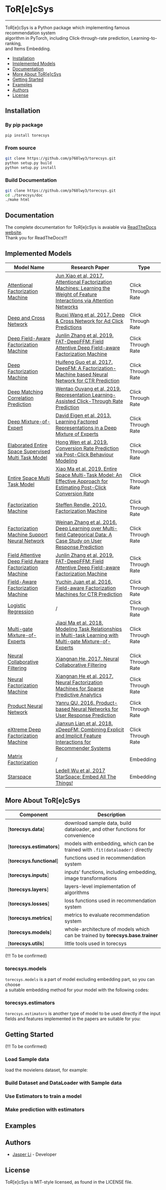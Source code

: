 # ToR[e]cSys

--------------------------------------------------------------------------------

ToR[e]cSys is a Python package which implementing famous recommendation system \
algorithm in PyTorch, including Click-through-rate prediction, Learning-to-ranking, \
and Items Embedding.

- [Installation](#installation)
- [Implemented Models](#implemented-models)
- [Documentation](#documentation)
- [More About ToR[e]cSys](#more-about-torecsys)
- [Getting Started](#getting-started)
- [Examples](#examples)
- [Authors](#authors)
- [License](#license)

## Installation

### By pip package

```bash
pip install torecsys
```

### From source

```bash
git clone https://github.com/p768lwy3/torecsys.git
python setup.py build
python setup.py install
```

### Build Documentation

```bash
git clone https://github.com/p768lwy3/torecsys.git
cd ./torecsys/doc
./make html
```

## Documentation

The complete documentation for ToR[e]cSys is avaiable via [ReadTheDocs website](https://torecsys.readthedocs.io/en/latest/).  
Thank you for ReadTheDocs!!!

## Implemented Models

| Model Name | Research Paper | Type |
| ---------- | -------------- | ---- |
| [Attentional Factorization Machine](torecsys/models/ctr/attentional_factorization_machine.py) | [Jun Xiao et al, 2017. Attentional Factorization Machines: Learning the Weight of Feature Interactions via Attention Networks](https://arxiv.org/abs/1708.04617) | Click Through Rate |
| [Deep and Cross Network](torecsys/models/ctr/deep_and_cross_network.py) | [Ruoxi Wang et al, 2017. Deep & Cross Network for Ad Click Predictions](https://arxiv.org/abs/1708.05123) | Click Through Rate |
| [Deep Field-Aware Factorization Machine](torecsys/models/ctr/deep_ffm.py) | [Junlin Zhang et al, 2019. FAT-DeepFFM: Field Attentive Deep Field-aware Factorization Machine](https://arxiv.org/abs/1905.06336) | Click Through Rate |
| [Deep Factorization Machine](torecsys/models/ctr/deep_fm.py) | [Huifeng Guo et al, 2017. DeepFM: A Factorization-Machine based Neural Network for CTR Prediction](https://arxiv.org/abs/1703.04247) | Click Through Rate |
| [Deep Matching Correlation Prediction](torecsys/models/ctr/deep_mcp.py) | [Wentao Ouyang et al, 2019. Representation Learning-Assisted Click-Through Rate Prediction](https://arxiv.org/pdf/1906.04365.pdf) | Click Through Rate |
| [Deep Mixture-of-Expert](torecsys/models/ctr/deep_moe.py) | [David Eigen et al, 2013. Learning Factored Representations in a Deep Mixture of Experts](https://arxiv.org/abs/1312.4314) | Click Through Rate |
| [Elaborated Entire Space Supervised Multi Task Model](torecsys/models/ctr/elaborated_entire_space_supervised_multi_task.py) | [Hong Wen et al, 2019. Conversion Rate Prediction via Post-Click Behaviour Modeling](https://arxiv.org/abs/1910.07099) | Click Through Rate |
| [Entire Space Multi Task Model](torecsys/models/ctr/entire_space_multi_task.py) | [Xiao Ma et al, 2019. Entire Space Multi-Task Model: An Effective Approach for Estimating Post-Click Conversion Rate](https://arxiv.org/abs/1804.07931) | Click Through Rate |
| [Factorization Machine](torecsys/models/ctr/factorization_machine.py) | [Steffen Rendle, 2010. Factorization Machine](https://www.csie.ntu.edu.tw/~b97053/paper/Rendle2010FM.pdf) | Click Through Rate |
| [Factorization Machine Support Neural Network](torecsys/models/ctr/factorization_machine_supported_neural_network.py) | [Weinan Zhang et al, 2016. Deep Learning over Multi-field Categorical Data: A Case Study on User Response Prediction](https://arxiv.org/abs/1601.02376) | Click Through Rate |
| [Field Attentive Deep Field Aware Factorization Machine](torecsys/models/ctr/fat_deep_ffm.py) | [Junlin Zhang et al, 2019. FAT-DeepFFM: Field Attentive Deep Field-aware Factorization Machine](https://arxiv.org/abs/1905.06336)  | Click Through Rate |
| [Field-Aware Factorization Machine](torecsys/models/ctr/field_aware_factorization_machine.py) | [Yuchin Juan et al, 2016. Field-aware Factorization Machines for CTR Prediction](https://www.csie.ntu.edu.tw/~cjlin/papers/ffm.pdf) | Click Through Rate |
| [Logistic Regression](torecsys/models/ctr/logistic_regression.py) | / | Click Through Rate |
| [Multi-gate Mixture-of-Experts](torecsys/models/ctr/multigate_moe.py) | [Jiaqi Ma et al, 2018. Modeling Task Relationships in Multi-task Learning with Multi-gate Mixture-of-Experts](https://www.kdd.org/kdd2018/accepted-papers/view/modeling-task-relationships-in-multi-task-learning-with-multi-gate-mixture) | Click Through Rate |
| [Neural Collaborative Filtering](torecsys/models/ctr/neural_collaborative_filtering.py) | [Xiangnan He, 2017. Neural Collaborative Filtering](https://arxiv.org/abs/1708.05031) | Click Through Rate |
| [Neural Factorization Machine](torecsys/models/ctr/neural_factorization_machine.py) | [Xiangnan He et al, 2017. Neural Factorization Machines for Sparse Predictive Analytics](https://arxiv.org/abs/1708.05027) | Click Through Rate |
| [Product Neural Network](torecsys/models/ctr/product_neural_network.py) | [Yanru QU, 2016. Product-based Neural Networks for User Response Prediction](https://arxiv.org/abs/1611.00144) | Click Through Rate |
| [eXtreme Deep Factorization Machine](torecsys/models/ctr/xdeep_fm.py) | [Jianxun Lian et al, 2018. xDeepFM: Combining Explicit and Implicit Feature Interactions for Recommender Systems](https://arxiv.org/abs/1803.05170.pdf) | Click Through Rate |
| [Matrix Factorization](torecsys/models/emb/matrix_factorization.py) | / | Embedding |
| [Starspace](torecsys/models/emb/starspace.py)| [Ledell Wu et al, 2017 StarSpace: Embed All The Things!](https://arxiv.org/abs/1709.03856) | Embedding |

## More About ToR[e]cSys

| Component | Description |
| --------- | ----------- |
| [**torecsys.data**] | download sample data, build dataloader, and other functions for convenience |
| [**torecsys.estimators**] | models with embedding, which can be trained with ```.fit(dataloader)``` directly |
| [**torecsys.functional**] | functions used in recommendation system |
| [**torecsys.inputs**] | inputs' functions, including embedding, image transformations |
| [**torecsys.layers**] | layers-level implementation of algorithms |
| [**torecsys.losses**] | loss functions used in recommendation system |
| [**torecsys.metrics**] | metrics to evaluate recommendation system |
| [**torecsys.models**] | whole-architecture of models which can be trained by **torecsys.base.trainer** |
| [**torecsys.utils**] | little tools used in torecsys |

(!!! To be confirmed)

### torecsys.models

```torecsys.models``` is a part of model excluding embedding part, so you can choose \
a suitable embedding method for your model with the following codes:

### torecsys.estimators

```torecsys.estimators``` is another type of model to be used directly if the input \
fields and features implemented in the papers are suitable for you:

## Getting Started

(!!! To be confirmed)

### Load Sample data

load the movielens dataset, for example:

### Build Dataset and DataLoader with Sample data

### Use Estimators to train a model

### Make prediction with estimators

## Examples

## Authors

- [Jasper Li](https://github.com) - Developer

## License

ToR[e]cSys is MIT-style licensed, as found in the LICENSE file.
